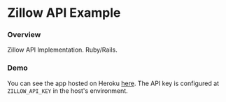 # Zillow API Example

### Overview

Zillow API Implementation. Ruby/Rails.
### Demo

You can see the app hosted on Heroku [here]( https://zillow-api.herokuapp.com). The API key is configured at `ZILLOW_API_KEY` in the host's environment.

